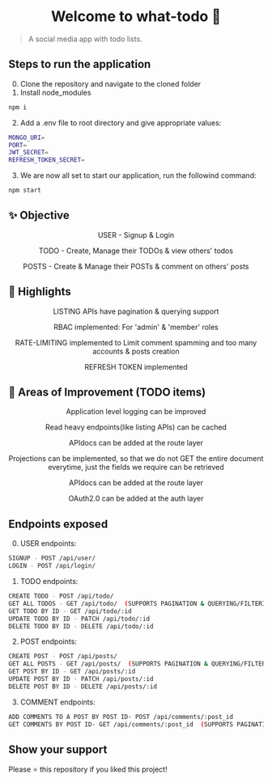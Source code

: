 <h1 align="center">Welcome to what-todo 👋</h1>

> A social media app with todo lists.<br />

## Steps to run the application

0. Clone the repository and navigate to the cloned folder
1. Install node_modules
```sh
npm i
```

2. Add a .env file to root directory and give appropriate values:
```sh
MONGO_URI=
PORT=
JWT_SECRET=
REFRESH_TOKEN_SECRET=
```

3. We are now all set to start our application, run the followind command:
```sh
npm start
```

## ✨ Objective
<p align="center">USER - Signup & Login</p>
<p align="center">TODO - Create, Manage their TODOs & view others' todos</p>
<p align="center">POSTS - Create & Manage their POSTs & comment on others' posts</p>

## 🚀 Highlights
<p align="center">LISTING APIs have pagination & querying support</p>
<p align="center">RBAC implemented: For 'admin' & 'member' roles</p>
<p align="center">RATE-LIMITING implemented to Limit comment spamming and too many accounts & posts creation</p>
<p align="center">REFRESH TOKEN implemented</p>

## 🤝 Areas of Improvement (TODO items)
<p align="center">Application level logging can be improved</p>
<p align="center">Read heavy endpoints(like listing APIs) can be cached</p>
<p align="center">APIdocs can be added at the route layer</p>
<p align="center">Projections can be implemented, so that we do not GET the entire document everytime, just the fields we require can be retrieved</p>
<p align="center">APIdocs can be added at the route layer</p>
<p align="center">OAuth2.0 can be added at the auth layer</p>

## Endpoints exposed

0. USER endpoints:
```sh
SIGNUP - POST /api/user/
LOGIN - POST /api/login/
```

1. TODO endpoints:
```sh
CREATE TODO - POST /api/todo/
GET ALL TODOS - GET /api/todo/  (SUPPORTS PAGINATION & QUERYING/FILTERING)
GET TODO BY ID - GET /api/todo/:id
UPDATE TODO BY ID - PATCH /api/todo/:id
DELETE TODO BY ID - DELETE /api/todo/:id
```

2. POST endpoints:
```sh
CREATE POST - POST /api/posts/
GET ALL POSTS - GET /api/posts/  (SUPPORTS PAGINATION & QUERYING/FILTERING)
GET POST BY ID - GET /api/posts/:id
UPDATE POST BY ID - PATCH /api/posts/:id
DELETE POST BY ID - DELETE /api/posts/:id
```

3. COMMENT endpoints:
```sh
ADD COMMENTS TO A POST BY POST ID- POST /api/comments/:post_id
GET COMMENTS BY POST ID- GET /api/comments/:post_id  (SUPPORTS PAGINATION & QUERYING/FILTERING)
```
## Show your support

Please ⭐️ this repository if you liked this project!
